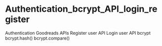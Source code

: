 # Authentication_bcrypt_API_login_register
Authentication
Goodreads APIs
Register user API
Login user API
bcrypt
bcrypt.hash()
bcrypt.compare()
